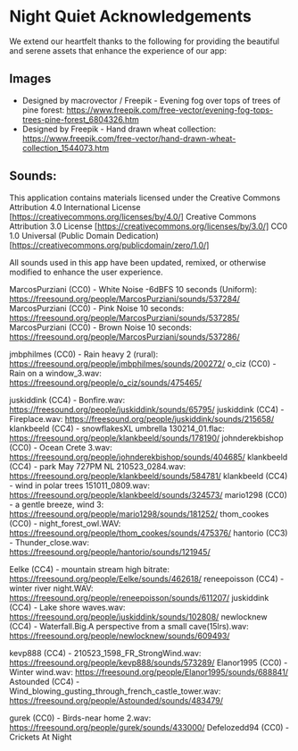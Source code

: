 # Night Quiet Acknowledgements

We extend our heartfelt thanks to the following for providing the beautiful and serene assets that enhance the experience of our app:

## Images
- Designed by macrovector / Freepik - Evening fog over tops of trees of pine forest: https://www.freepik.com/free-vector/evening-fog-tops-trees-pine-forest_6804326.htm
- Designed by Freepik - Hand drawn wheat collection: https://www.freepik.com/free-vector/hand-drawn-wheat-collection_1544073.htm

## Sounds:
This application contains materials licensed under the
Creative Commons Attribution 4.0 International License [https://creativecommons.org/licenses/by/4.0/]
Creative Commons Attribution 3.0 License [https://creativecommons.org/licenses/by/3.0/]
CC0 1.0 Universal (Public Domain Dedication) [https://creativecommons.org/publicdomain/zero/1.0/]

All sounds used in this app have been updated, remixed, or otherwise modified to enhance the user experience.

MarcosPurziani (CC0) - White Noise -6dBFS 10 seconds (Uniform): https://freesound.org/people/MarcosPurziani/sounds/537284/
MarcosPurziani (CC0) - Pink Noise 10 seconds: https://freesound.org/people/MarcosPurziani/sounds/537285/
MarcosPurziani (CC0) - Brown Noise 10 seconds: https://freesound.org/people/MarcosPurziani/sounds/537286/

jmbphilmes (CC0) - Rain heavy 2 (rural): https://freesound.org/people/jmbphilmes/sounds/200272/
o_ciz (CC0) - Rain on a window_3.wav: https://freesound.org/people/o_ciz/sounds/475465/

juskiddink (CC4) - Bonfire.wav: https://freesound.org/people/juskiddink/sounds/65795/
juskiddink (CC4) - Fireplace.wav: https://freesound.org/people/juskiddink/sounds/215658/
klankbeeld (CC4) - snowflakesXL umbrella 130214_01.flac: https://freesound.org/people/klankbeeld/sounds/178190/
johnderekbishop (CC0) - Ocean Crete 3.wav: https://freesound.org/people/johnderekbishop/sounds/404685/
klankbeeld (CC4) - park May 727PM NL 210523_0284.wav: https://freesound.org/people/klankbeeld/sounds/584781/
klankbeeld (CC4) - wind in polar trees 151011_0809.wav: https://freesound.org/people/klankbeeld/sounds/324573/
mario1298 (CC0) - a gentle breeze, wind 3: https://freesound.org/people/mario1298/sounds/181252/
thom_cookes (CC0) - night_forest_owl.WAV: https://freesound.org/people/thom_cookes/sounds/475376/
hantorio (CC3) - Thunder_close.wav: https://freesound.org/people/hantorio/sounds/121945/

Eelke (CC4) - mountain stream high bitrate: https://freesound.org/people/Eelke/sounds/462618/
reneepoisson (CC4) - winter river night.WAV: https://freesound.org/people/reneepoisson/sounds/611207/
juskiddink (CC4) - Lake shore waves.wav: https://freesound.org/people/juskiddink/sounds/102808/
newlocknew (CC4) - Waterfall.Big.A perspective from a small cave(15lrs).wav: https://freesound.org/people/newlocknew/sounds/609493/

kevp888 (CC4) - 210523_1598_FR_StrongWind.wav: https://freesound.org/people/kevp888/sounds/573289/
Elanor1995 (CC0) - Winter wind.wav: https://freesound.org/people/Elanor1995/sounds/688841/
Astounded (CC4) - Wind_blowing_gusting_through_french_castle_tower.wav: https://freesound.org/people/Astounded/sounds/483479/

gurek (CC0) - Birds-near home 2.wav: https://freesound.org/people/gurek/sounds/433000/
Defelozedd94 (CC0) - Crickets At Night
